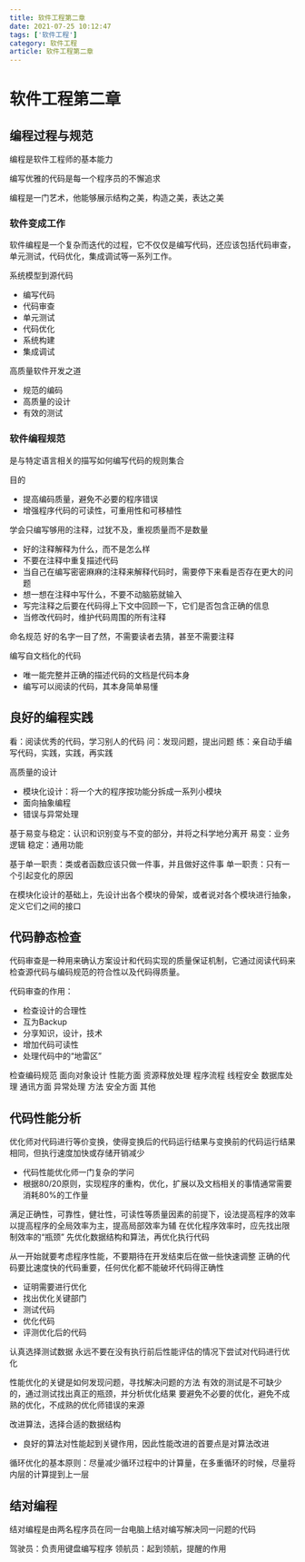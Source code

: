 ```yaml
---
title: 软件工程第二章
date: 2021-07-25 10:12:47
tags: ['软件工程']
category: 软件工程
article: 软件工程第二章
---
```


# 软件工程第二章

## 编程过程与规范

编程是软件工程师的基本能力

编写优雅的代码是每一个程序员的不懈追求

编程是一门艺术，他能够展示结构之美，构造之美，表达之美

### 软件变成工作

软件编程是一个复杂而迭代的过程，它不仅仅是编写代码，还应该包括代码审查，单元测试，代码优化，集成调试等一系列工作。

系统模型到源代码
- 编写代码
- 代码审查
- 单元测试
- 代码优化
- 系统构建
- 集成调试

高质量软件开发之道
- 规范的编码
- 高质量的设计
- 有效的测试

### 软件编程规范

是与特定语言相关的描写如何编写代码的规则集合

目的
- 提高编码质量，避免不必要的程序错误
- 增强程序代码的可读性，可重用性和可移植性

学会只编写够用的注释，过犹不及，重视质量而不是数量
- 好的注释解释为什么，而不是怎么样
- 不要在注释中重复描述代码
- 当自己在编写密密麻麻的注释来解释代码时，需要停下来看是否存在更大的问题
- 想一想在注释中写什么，不要不动脑筋就输入
- 写完注释之后要在代码得上下文中回顾一下，它们是否包含正确的信息
- 当修改代码时，维护代码周围的所有注释

命名规范
好的名字一目了然，不需要读者去猜，甚至不需要注释

编写自文档化的代码
- 唯一能完整并正确的描述代码的文档是代码本身
- 编写可以阅读的代码，其本身简单易懂


## 良好的编程实践

看：阅读优秀的代码，学习别人的代码
问：发现问题，提出问题
练：亲自动手编写代码，实践，实践，再实践

高质量的设计
- 模块化设计：将一个大的程序按功能分拆成一系列小模块
- 面向抽象编程
- 错误与异常处理

基于易变与稳定：认识和识别变与不变的部分，并将之科学地分离开
易变：业务逻辑
稳定：通用功能

基于单一职责：类或者函数应该只做一件事，并且做好这件事
单一职责：只有一个引起变化的原因

在模块化设计的基础上，先设计出各个模块的骨架，或者说对各个模块进行抽象，定义它们之间的接口

## 代码静态检查

代码审查是一种用来确认方案设计和代码实现的质量保证机制，它通过阅读代码来检查源代码与编码规范的符合性以及代码得质量。

代码审查的作用：
- 检查设计的合理性
- 互为Backup
- 分享知识，设计，技术
- 增加代码可读性
- 处理代码中的“地雷区”

检查编码规范
面向对象设计
性能方面
资源释放处理
程序流程
线程安全
数据库处理
通讯方面
异常处理
方法
安全方面
其他

## 代码性能分析

优化师对代码进行等价变换，使得变换后的代码运行结果与变换前的代码运行结果相同，但执行速度加快或存储开销减少
- 代码性能优化师一门复杂的学问
- 根据80/20原则，实现程序的重构，优化，扩展以及文档相关的事情通常需要消耗80%的工作量

满足正确性，可靠性，健壮性，可读性等质量因素的前提下，设法提高程序的效率
以提高程序的全局效率为主，提高局部效率为辅
在优化程序效率时，应先找出限制效率的“瓶颈”
先优化数据结构和算法，再优化执行代码

从一开始就要考虑程序性能，不要期待在开发结束后在做一些快速调整
正确的代码要比速度快的代码重要，任何优化都不能破坏代码得正确性
- 证明需要进行优化
- 找出优化关键部门
- 测试代码
- 优化代码
- 评测优化后的代码

认真选择测试数据
永远不要在没有执行前后性能评估的情况下尝试对代码进行优化

性能优化的关键是如何发现问题，寻找解决问题的方法
有效的测试是不可缺少的，通过测试找出真正的瓶颈，并分析优化结果
要避免不必要的优化，避免不成熟的优化，不成熟的优化师错误的来源


改进算法，选择合适的数据结构
- 良好的算法对性能起到关键作用，因此性能改进的首要点是对算法改进

循环优化的基本原则：尽量减少循环过程中的计算量，在多重循环的时候，尽量将内层的计算提到上一层


## 结对编程

结对编程是由两名程序员在同一台电脑上结对编写解决同一问题的代码

驾驶员：负责用键盘编写程序
领航员：起到领航，提醒的作用

